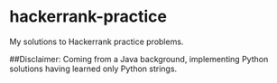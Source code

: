 # hackerrank-practice
My solutions to Hackerrank practice problems.

##Disclaimer:
Coming from a Java background, implementing Python solutions having learned only Python strings.